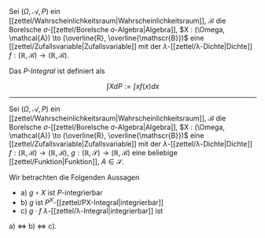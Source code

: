 Sei $(\Omega, \mathcal{A}, P)$ ein [[zettel/Wahrscheinlichkeitsraum|Wahrscheinlichkeitsraum]], $\mathscr{B}$ die Borelsche $\sigma$-[[zettel/Borelsche σ-Algebra|Algebra]], $X : (\Omega, \mathcal{A}) \to (\overline{R}, \overline{\mathscr{B}})$ eine [[zettel/Zufallsvariable|Zufallsvariable]] mit der $\lambda$-[[zettel/λ-Dichte|Dichte]] $f : (\mathbb{R}, \mathscr{B}) \to (\mathbb{R}, \mathscr{B})$.

Das *$P$-Integral* ist definiert als

$$
	\int X dP := \int x f(x) dx
$$

---

Sei $(\Omega, \mathcal{A}, P)$ ein [[zettel/Wahrscheinlichkeitsraum|Wahrscheinlichkeitsraum]], $\mathscr{B}$ die Borelsche $\sigma$-[[zettel/Borelsche σ-Algebra|Algebra]], $X : (\Omega, \mathcal{A}) \to (\overline{R}, \overline{\mathscr{B}})$ eine [[zettel/Zufallsvariable|Zufallsvariable]] mit der $\lambda$-[[zettel/λ-Dichte|Dichte]] $f : (\mathbb{R}, \mathscr{B}) \to (\mathbb{R}, \mathscr{B})$, $g : (\mathbb{R}, \mathscr{S}) \to (\mathbb{R}, \mathscr{B})$ eine beliebige [[zettel/Funktion|Funktion]],  $A \in \mathscr{S}$.

Wir betrachten die Folgenden Aussagen
- a) $g \circ X$ ist $P$-integrierbar
- b) $g$ ist $P^X$-[[zettel/PX-Integral|integrierbar]]
- c) $g \cdot f$ $\lambda$-[[zettel/λ-Integral|integrierbar]] ist

a) $\iff$ b) $\iff$ c).